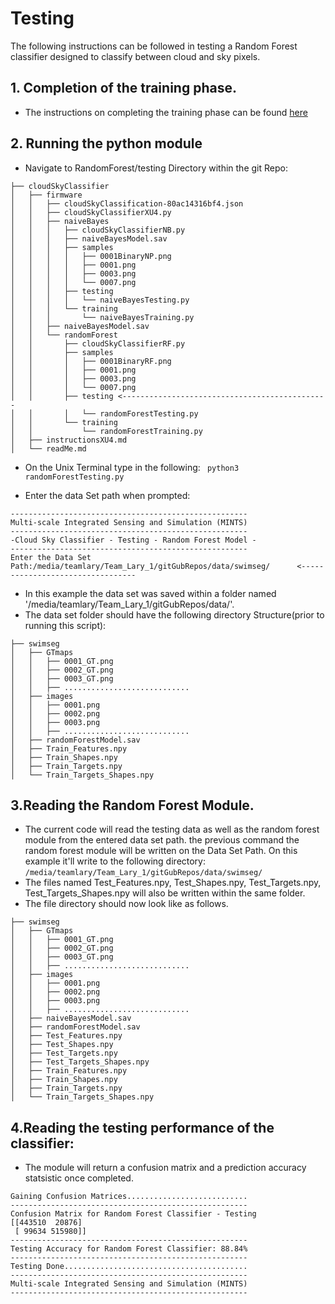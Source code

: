 
# Testing
The following instructions can be followed in testing a Random Forest classifier designed to classify between cloud and sky pixels. 

## 1. Completion of the training phase.
- The instructions on completing the training phase can be found [here](https://github.com/mi3nts/cloudSkyClassifier/tree/master/firmware/randomForest/training)

## 2. Running the python module

- Navigate to RandomForest/testing Directory within the git Repo:

```
├── cloudSkyClassifier
│   ├── firmware
│   │   ├── cloudSkyClassification-80ac14316bf4.json
│   │   ├── cloudSkyClassifierXU4.py
│   │   ├── naiveBayes
│   │   │   ├── cloudSkyClassifierNB.py
│   │   │   ├── naiveBayesModel.sav
│   │   │   ├── samples
│   │   │   │   ├── 0001BinaryNP.png
│   │   │   │   ├── 0001.png
│   │   │   │   ├── 0003.png
│   │   │   │   └── 0007.png
│   │   │   ├── testing
│   │   │   │   └── naiveBayesTesting.py
│   │   │   └── training
│   │   │       └── naiveBayesTraining.py
│   │   ├── naiveBayesModel.sav
│   │   └── randomForest
│   │       ├── cloudSkyClassifierRF.py
│   │       ├── samples
│   │       │   ├── 0001BinaryRF.png
│   │       │   ├── 0001.png
│   │       │   ├── 0003.png
│   │       │   └── 0007.png
│   │       ├── testing <----------------------------------------------
│   │       │   └── randomForestTesting.py
│   │       └── training 
│   │           └── randomForestTraining.py
│   ├── instructionsXU4.md
│   └── readMe.md
```
- On the Unix Terminal type in the following:
``` python3 randomForestTesting.py```

- Enter the data Set path when prompted: 
```
-----------------------------------------------------
Multi-scale Integrated Sensing and Simulation (MINTS)
-----------------------------------------------------
-Cloud Sky Classifier - Testing - Random Forest Model -
-----------------------------------------------------
Enter the Data Set Path:/media/teamlary/Team_Lary_1/gitGubRepos/data/swimseg/      <---------------------------------
```
- In this example the data set was saved within a folder named '/media/teamlary/Team_Lary_1/gitGubRepos/data/'. 
- The data set folder should have the following directory Structure(prior to running this script):
```
├── swimseg
│   ├── GTmaps
│   │   ├── 0001_GT.png
│   │   ├── 0002_GT.png
│   │   ├── 0003_GT.png
│   │   ├── ............................
│   ├── images
│   │   ├── 0001.png
│   │   ├── 0002.png
│   │   ├── 0003.png
│   │   ├── ............................
│   ├── randomForestModel.sav
│   ├── Train_Features.npy
│   ├── Train_Shapes.npy
│   ├── Train_Targets.npy
│   └── Train_Targets_Shapes.npy
```

## 3.Reading the Random Forest Module. 
- The current code will read the testing data as well as the random forest module from the entered data set path.  the previous command the random forest module will be written on the Data Set Path. On this example it'll write to the following directory: 
```/media/teamlary/Team_Lary_1/gitGubRepos/data/swimseg/ ```
- The files named Test_Features.npy, Test_Shapes.npy, Test_Targets.npy, Test_Targets_Shapes.npy will also be written within the same folder.
- The file directory should now look like as follows.
```
├── swimseg
│   ├── GTmaps
│   │   ├── 0001_GT.png
│   │   ├── 0002_GT.png
│   │   ├── 0003_GT.png
│   │   ├── ............................
│   ├── images
│   │   ├── 0001.png
│   │   ├── 0002.png
│   │   ├── 0003.png
│   │   ├── ............................
│   ├── naiveBayesModel.sav
│   ├── randomForestModel.sav
│   ├── Test_Features.npy
│   ├── Test_Shapes.npy
│   ├── Test_Targets.npy
│   ├── Test_Targets_Shapes.npy
│   ├── Train_Features.npy
│   ├── Train_Shapes.npy
│   ├── Train_Targets.npy
│   └── Train_Targets_Shapes.npy

````

## 4.Reading the testing performance of the classifier:
- The module will return a confusion matrix and a prediction accuracy statsistic once completed.
```
Gaining Confusion Matrices...........................
-----------------------------------------------------
Confusion Matrix for Random Forest Classifier - Testing
[[443510  20876]
 [ 99634 515980]]
-----------------------------------------------------
Testing Accuracy for Random Forest Classifier: 88.84%
-----------------------------------------------------
Testing Done.........................................
-----------------------------------------------------
Multi-scale Integrated Sensing and Simulation (MINTS)
-----------------------------------------------------
```











